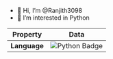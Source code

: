 - 👋 Hi, I’m @Ranjith3098
- 👀 I’m interested in Python

| Property                                        | Data       
|-------------------------------------------------|-------------------------------------------
| **Language**                              | ![Python Badge](https://img.shields.io/badge/-Python-3776AB?style=flat&logo=Python&logoColor=white)
<!---
Ranjith3098/Ranjith3098 is a ✨ special ✨ repository because its `README.md` (this file) appears on your GitHub profile.
You can click the Preview link to take a look at your changes.
--->
